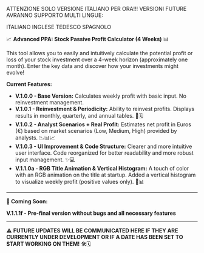 
ATTENZIONE SOLO VERSIONE ITALIANO PER ORA!!!
VERSIONI FUTURE AVRANNO SUPPORTO MULTI LINGUE:

ITALIANO
INGLESE
TEDESCO
SPAGNOLO

📈 **Advanced PPA: Stock Passive Profit Calculator (4 Weeks)** 📊

This tool allows you to easily and intuitively calculate the potential profit or loss of your stock investment over a 4-week horizon (approximately one month). Enter the key data and discover how your investments might evolve!

**Current Features:**

* **V.1.0.0 - Base Version:** Calculates weekly profit with basic input. No reinvestment management.
* **V.1.0.1 - Reinvestment & Periodicity:** Ability to reinvest profits. Displays results in monthly, quarterly, and annual tables. 🔄🗓️
* **V.1.0.2 - Analyst Scenarios + Real Profit:** Estimates net profit in Euros (€) based on market scenarios (Low, Medium, High) provided by analysts. 📉📊📈
* **V.1.0.3 - UI Improvement & Code Structure:** Clearer and more intuitive user interface. Code reorganized for better readability and more robust input management. ✨💻
* **V.1.1.0a - RGB Title Animation & Vertical Histogram:** A touch of color with an RGB animation on the title at startup. Added a vertical histogram to visualize weekly profit (positive values only). 🌈📊

---

**🚀 Coming Soon:**

**V.1.1.1f - Pre-final version without bugs and all necessary features**

---

⚠️ **FUTURE UPDATES WILL BE COMMUNICATED HERE IF THEY ARE CURRENTLY UNDER DEVELOPMENT OR IF A DATE HAS BEEN SET TO START WORKING ON THEM!** 🛠️🗓️
